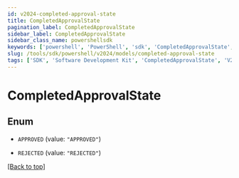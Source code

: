 ```yaml
---
id: v2024-completed-approval-state
title: CompletedApprovalState
pagination_label: CompletedApprovalState
sidebar_label: CompletedApprovalState
sidebar_class_name: powershellsdk
keywords: ['powershell', 'PowerShell', 'sdk', 'CompletedApprovalState', 'V2024CompletedApprovalState'] 
slug: /tools/sdk/powershell/v2024/models/completed-approval-state
tags: ['SDK', 'Software Development Kit', 'CompletedApprovalState', 'V2024CompletedApprovalState']
---
```



# CompletedApprovalState

## Enum


* `APPROVED` (value: `"APPROVED"`)

* `REJECTED` (value: `"REJECTED"`)


[[Back to top]](#) 

